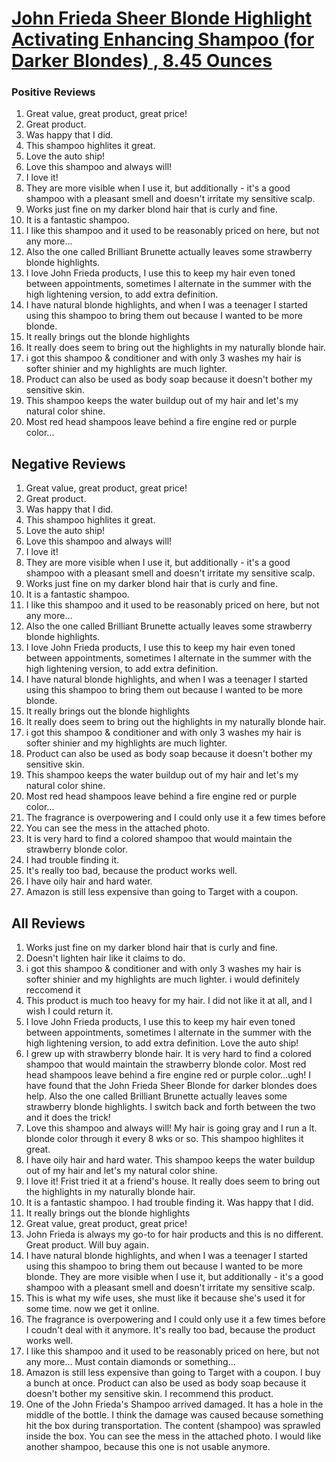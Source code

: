 # [John Frieda Sheer Blonde Highlight Activating Enhancing Shampoo (for Darker Blondes) , 8.45 Ounces](https://products.checkmycream.com/products/John-Frieda-Sheer-Blonde-Highlight-Activating-Enhancing-Shampoo-(for-Darker-Blondes)-8.45-Ounces.html)

### Positive Reviews

<ol>
      <li>Great value, great product, great price!</li>
      <li>Great product.</li>
      <li>Was happy that I did.</li>
      <li>This shampoo highlites it great.</li>
      <li>Love the auto ship!</li>
      <li>Love this shampoo and always will!</li>
      <li>I love it!  </li>
      <li>They are more visible when I use it, but additionally - it&#x27;s a good shampoo with a pleasant smell and doesn&#x27;t irritate my sensitive scalp.</li>
      <li>Works just fine on my darker blond hair that is curly and fine.</li>
      <li>It is a fantastic shampoo.  </li>
      <li>I like this shampoo and it used to be reasonably priced on here, but not any more...</li>
      <li>Also the one called Brilliant Brunette actually leaves some strawberry blonde highlights.</li>
      <li>I love John Frieda products, I use this to keep my hair even toned between appointments, sometimes I alternate in the summer with the high lightening version, to add extra definition.</li>
      <li>I have natural blonde highlights, and when I was a teenager I started using this shampoo to bring them out because I wanted to be more blonde.</li>
      <li>It really brings out the blonde highlights</li>
      <li>It really does seem to bring out the highlights in my naturally blonde hair.</li>
      <li>i got this shampoo &amp; conditioner and with only 3 washes my hair is softer shinier and my highlights are much lighter.</li>
      <li>Product can also be used as body soap because it doesn&#x27;t bother my sensitive skin.  </li>
      <li>This shampoo keeps the water buildup out of my hair and let&#x27;s my natural color shine.</li>
      <li>Most red head shampoos leave behind a fire engine red or purple color...</li>
</ol>


<h2>Negative Reviews</h2>
<ol>
<li> Great value, great product, great price!</li>
<li> Great product.</li>
<li> Was happy that I did.</li>
<li> This shampoo highlites it great.</li>
<li> Love the auto ship!</li>
<li> Love this shampoo and always will!</li>
<li> I love it!  </li>
<li> They are more visible when I use it, but additionally - it&#x27;s a good shampoo with a pleasant smell and doesn&#x27;t irritate my sensitive scalp.</li>
<li> Works just fine on my darker blond hair that is curly and fine.</li>
<li> It is a fantastic shampoo.  </li>
<li> I like this shampoo and it used to be reasonably priced on here, but not any more...</li>
<li> Also the one called Brilliant Brunette actually leaves some strawberry blonde highlights.</li>
<li> I love John Frieda products, I use this to keep my hair even toned between appointments, sometimes I alternate in the summer with the high lightening version, to add extra definition.</li>
<li> I have natural blonde highlights, and when I was a teenager I started using this shampoo to bring them out because I wanted to be more blonde.</li>
<li> It really brings out the blonde highlights</li>
<li> It really does seem to bring out the highlights in my naturally blonde hair.</li>
<li> i got this shampoo &amp; conditioner and with only 3 washes my hair is softer shinier and my highlights are much lighter.</li>
<li> Product can also be used as body soap because it doesn&#x27;t bother my sensitive skin.  </li>
<li> This shampoo keeps the water buildup out of my hair and let&#x27;s my natural color shine.</li>
<li> Most red head shampoos leave behind a fire engine red or purple color...</li>
<li> The fragrance is overpowering and I could only use it a few times before</li>
<li> You can see the mess in the attached photo.</li>
<li> It is very hard to find a colored shampoo that would maintain the strawberry blonde color.</li>
<li> I had trouble finding it.  </li>
<li> It&#x27;s really too bad, because the product works well.</li>
<li> I have oily hair and hard water.</li>
<li> Amazon is still less expensive than going to Target with a coupon.  </li>
</ol>

<h2>All Reviews</h2>

<ol>
    <li> Works just fine on my darker blond hair that is curly and fine.</li>
    <li> Doesn&#x27;t lighten hair like it claims to do.</li>
    <li> i got this shampoo &amp; conditioner and with only 3 washes my hair is softer shinier and my highlights are much lighter. i would definitely reccomend it</li>
    <li> This product is much too heavy for my hair. I did not like it at all, and I wish I could return it.</li>
    <li> I love John Frieda products, I use this to keep my hair even toned between appointments, sometimes I alternate in the summer with the high lightening version, to add extra definition. Love the auto ship!</li>
    <li> I grew up with strawberry blonde hair. It is very hard to find a colored shampoo that would maintain the strawberry blonde color. Most red head shampoos leave behind a fire engine red or purple color...ugh! I have found that the John Frieda Sheer Blonde for darker blondes does help. Also the one called Brilliant Brunette actually leaves some strawberry blonde highlights. I switch back and forth between the two and it does the trick!</li>
    <li> Love this shampoo and always will! My hair is going gray and I run a lt. blonde color through it every 8 wks or so. This shampoo highlites it great.</li>
    <li> I have oily hair and hard water. This shampoo keeps the water buildup out of my hair and let&#x27;s my natural color shine.</li>
    <li> I love it!  Frist tried it at a friend&#x27;s house.  It really does seem to bring out the highlights in my naturally blonde hair.</li>
    <li> It is a fantastic shampoo.  I had trouble finding it.  Was happy that I did.</li>
    <li> It really brings out the blonde highlights</li>
    <li> Great value, great product, great price!</li>
    <li> John Frieda is always my go-to for hair products and this is no different. Great product. Will buy again.</li>
    <li> I have natural blonde highlights, and when I was a teenager I started using this shampoo to bring them out because I wanted to be more blonde. They are more visible when I use it, but additionally - it&#x27;s a good shampoo with a pleasant smell and doesn&#x27;t irritate my sensitive scalp.</li>
    <li> This is what my wife uses, she must like it because she&#x27;s used it for some time. now we get it online.</li>
    <li> The fragrance is overpowering and I could only use it a few times before I coudn&#x27;t deal with it anymore.  It&#x27;s really too bad, because the product works well.</li>
    <li> I like this shampoo and it used to be reasonably priced on here, but not any more... Must contain diamonds or something...</li>
    <li> Amazon is still less expensive than going to Target with a coupon.  I buy a bunch at once.  Product can also be used as body soap because it doesn&#x27;t bother my sensitive skin.  I recommend this product.</li>
    <li> One of the John Frieda&#x27;s Shampoo arrived damaged. It has a hole in the middle of the bottle. I think the damage was caused because something hit the box during transportation. The content (shampoo) was sprawled inside the box. You can see the mess in the attached photo. I would like another shampoo, because this one is not usable anymore.</li>
</ol>





